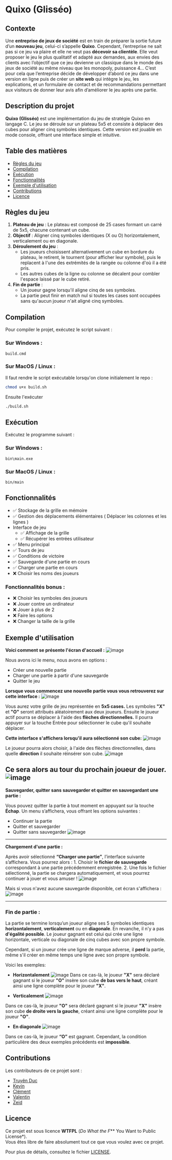# Quixo (Glisséo)
## Contexte

Une **entreprise de jeux de société** est en train de préparer la sortie future d’un **nouveau jeu**, celui-ci s’appelle **Quixo**. Cependant, l’entreprise ne sait pas si ce jeu va plaire et elle ne veut pas **décevoir sa clientèle**. Elle veut proposer le jeu le plus qualitatif et adapté aux demandes, aux envies des clients avec l’objectif que ce jeu devienne un classique dans le monde des jeux de société au même niveau que les monopoly, puissance 4… C’est pour cela que l’entreprise décide de développer d’abord ce jeu dans une version en ligne puis de créer un **site web** qui intègre le jeu, les explications, et un formulaire de contact et de recommandations permettant aux visiteurs de donner leur avis afin d’améliorer le jeu après une partie.

## Description du projet
**Quixo (Glisséo)** est une implémentation du jeu de stratégie Quixo en langage C. Le jeu se déroule sur un plateau 5x5 et consiste à déplacer des cubes pour aligner cinq symboles identiques. Cette version est jouable en mode console, offrant une interface simple et intuitive.

## Table des matières
- [Règles du jeu](#règles-du-jeu)
- [Compilation](#compilation)
- [Exécution](#exécution)
- [Fonctionnalités](#fonctionnalités)
- [Exemple d'utilisation](#exemple-dutilisation)
- [Contributions](#contributions)
- [Licence](#licence)

## Règles du jeu
1. **Plateau de jeu** : Le plateau est composé de 25 cases formant un carré de 5x5, chacune contenant un cube.
2. **Objectif** : Aligner cinq symboles identiques (X ou O) horizontalement, verticalement ou en diagonale.
3. **Déroulement du jeu** :
   - Les joueurs choisissent alternativement un cube en bordure du plateau, le retirent, le tournent (pour afficher leur symbole), puis le replacent à l'une des extrémités de la rangée ou colonne d'où il a été pris.
   - Les autres cubes de la ligne ou colonne se décalent pour combler l'espace laissé par le cube retiré.
4. **Fin de partie** :
   - Un joueur gagne lorsqu'il aligne cinq de ses symboles.
   - La partie peut finir en match nul si toutes les cases sont occupées sans qu'aucun joueur n'ait aligné cinq symboles.

## Compilation
Pour compiler le projet, exécutez le script suivant :

### Sur Windows :
```batch
build.cmd
```

### Sur MacOS / Linux :

Il faut rendre le script exécutable lorsqu'on clone initialement le repo :
```bash
chmod u+x build.sh
```

Ensuite l'exécuter
```bash
./build.sh
```

## Exécution
Exécutez le programme suivant :

### Sur Windows :
```batch
bin\main.exe
```

### Sur MacOS / Linux :
```batch
bin/main
```

## Fonctionnalités

- ✅ Stockage de la grille en mémoire
- ✅ Gestion des déplacements élémentaires ( Déplacer les colonnes et les lignes )
- Interface de jeu  
  - ✅ Affichage de la grille
  - ✅ Récupérer les entrées utilisateur
- ✅ Menu principal
- ✅ Tours de jeu
- ✅ Conditions de victoire
- ✅ Sauvegarde d'une partie en cours
- ✅ Charger une partie en cours
- ❌ Choisir les noms des joueurs

### Fonctionnalités bonus :
- ❌ Choisir les symboles des joueurs
- ❌ Jouer contre un ordinateur
- ❌ Jouer à plus de 2
- ❌ Faire les options
- ❌ Changer la taille de la grille

## Exemple d'utilisation 

__Voici comment se présente l'écran d'accueil :__ 
![image](https://github.com/user-attachments/assets/23c852e6-bde4-4a62-8da6-b932c28b1248)

Nous avons ici le menu, nous avons en options :
- Créer une nouvelle partie
- Charger une partie à partir d'une sauvegarde
- Quitter le jeu

__Lorsque vous commencez une nouvelle partie vous vous retrouverez sur cette interface :__
![image](https://github.com/user-attachments/assets/e2e03bc4-611b-4821-92b1-c30984de8c9f)

Vous aurez votre grille de jeu représentée en **5x5 cases.**
Les symboles **"X"** et **"O"** seront attribués aléatoirement aux deux joueurs.
Ensuite le joueur actif pourra se déplacer à l'aide des **flèches directionnelles.**
Il pourra appuyer sur la touche Entrée pour sélectionner le cube qu'il souhaite déplacer.


**Cette interface s'affichera lorsqu'il aura sélectionné son cube:**
![image](https://github.com/user-attachments/assets/c082c55c-ecfe-43d1-bcb5-0793b6f728ba)


Le joueur pourra alors choisir, à l'aide des flèches directionnelles, dans quelle **direction** il souhaite réinsérer son cube.
![image](https://github.com/user-attachments/assets/8fac78b8-e19c-4ddc-b044-9356ac1e1543)


Ce sera alors au tour du prochain joueur de jouer.
![image](https://github.com/user-attachments/assets/948e57fb-49d0-4f95-8287-c3fd938c1bda)
--- 

__Sauvegarder, quitter sans sauvegarder et quitter en sauvegardant une partie :__

Vous pouvez quitter la partie à tout moment en appuyant sur la touche **Échap**.
Un menu s’affichera, vous offrant les options suivantes :
- Continuer la partie
- Quitter et sauvegarder
- Quitter sans sauvegarder
![image](https://github.com/user-attachments/assets/74fb1432-3f58-449d-9f9a-a7bbf0cbb33d)


---
__Chargement d'une partie :__

Après avoir sélectionné **“Charger une partie”**, l’interface suivante s’affichera. Vous pourrez alors :
	1.	Choisir le **fichier de sauvegarde** correspondant à une partie précédemment enregistrée.
	2.	Une fois le fichier sélectionné, la partie se chargera automatiquement, et vous pourrez continuer à jouer et vous amuser ! 
![image](https://github.com/user-attachments/assets/8a1f2274-9487-456f-9627-e4b67e195547)


Mais si vous n'avez aucune sauvegarde disponible, cet écran s'affichera :
![image](https://github.com/user-attachments/assets/77d7c4dd-c42e-4859-848a-5a0a50c08b61)


--- 
### Fin de partie :

La partie se termine lorsqu’un joueur aligne ses 5 symboles identiques **horizontalement**, **verticalement** ou en **diagonale**.
En revanche, il n'y a pas **d'égalité possible**. 
Le joueur gagnant est celui qui crée une ligne horizontale, verticale ou diagonale de cinq cubes avec son propre symbole.

Cependant, si un joueur crée une ligne de marque adverse, il **perd** la partie, même s'il créer en même temps une ligne avec son propre symbole.

Voici les exemples:

- **Horizontalement**
![image](https://github.com/user-attachments/assets/48b560f9-9345-4c76-b2c8-04513646afd7)
Dans ce cas-là, le joueur **"X"** sera déclaré gagnant si le joueur **"O"** insère son cube **de bas vers le haut**, créant ainsi une ligne complète pour le joueur **"X"**.


- **Verticalement**
![image](https://github.com/user-attachments/assets/ca3a6d44-f49b-464b-adea-1d5471fd5da7)

Dans ce cas-là, le joueur **"O"** sera déclaré gagnant si le joueur **"X"** insère son cube **de droite vers la gauche**, créant ainsi une ligne complète pour le joueur **"O"**.


- **En diagonale**
![image](https://github.com/user-attachments/assets/0e527c75-1390-4c74-920b-3f898651e0e9)

Dans ce cas-là, le joueur **“O”** est gagnant. Cependant, la condition particulière des deux exemples précédents est **impossible**.


## Contributions

Les contributeurs de ce projet sont :

- [Truyên Duc](https://github.com/letruyenduc)
- [Kevin](https://github.com/Kevin-OVI)
- [Clément](https://github.com/Clemg62)
- [Valentin](https://github.com/YakoShiza)
- [Zeid](https://github.com/SeldomZed)

## Licence

Ce projet est sous licence **WTFPL** (*Do What the F*** You Want to Public License*).  
Vous êtes libre de faire absolument tout ce que vous voulez avec ce projet.  

Pour plus de détails, consultez le fichier [LICENSE](./LICENSE).
